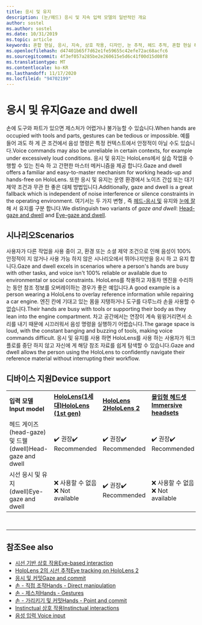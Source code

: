 ```yaml
---
title: 응시 및 유지
description: (눈/헤드) 응시 및 지속 입력 모델의 일반적인 개요
author: sostel
ms.author: sostel
ms.date: 10/31/2019
ms.topic: article
keywords: 혼합 현실, 응시, 지속, 상호 작용, 디자인, 눈 추적, 헤드 추적, 혼합 현실 헤드셋, windows mixed Reality 헤드셋, 가상 현실 헤드셋, HoloLens, MRTK, Mixed Reality Toolkit
ms.openlocfilehash: d47401b65f7d62e1fe59655c42efe72ac68acfc6
ms.sourcegitcommit: 4f3ef057a285be2e260615e5d6c41f00d15d08f8
ms.translationtype: MT
ms.contentlocale: ko-KR
ms.lasthandoff: 11/17/2020
ms.locfileid: "94702199"
---
```

# <a name="gaze-and-dwell"></a><span data-ttu-id="864cc-104">응시 및 유지</span><span class="sxs-lookup"><span data-stu-id="864cc-104">Gaze and dwell</span></span>

<span data-ttu-id="864cc-105">손에 도구와 파트가 있으면 제스처가 어렵거나 불가능할 수 있습니다.</span><span class="sxs-lookup"><span data-stu-id="864cc-105">When hands are occupied with tools and parts, gestures can be tedious or impossible.</span></span>
<span data-ttu-id="864cc-106">예를 들어 과도 하 게 큰 조건에서 음성 명령은 특정 컨텍스트에서 안정적이 아닐 수도 있습니다.</span><span class="sxs-lookup"><span data-stu-id="864cc-106">Voice commands may also be unreliable in certain contexts, for example under excessively loud conditions.</span></span>
<span data-ttu-id="864cc-107">응시 및 유지는 HoloLens에서 실습 작업을 수행할 수 있는 친숙 하 고 간편한 마스터 메커니즘을 제공 합니다.</span><span class="sxs-lookup"><span data-stu-id="864cc-107">Gaze and dwell offers a familiar and easy-to-master mechanism for working heads-up and hands-free on HoloLens.</span></span>
<span data-ttu-id="864cc-108">또한 응시 및 유지는 운영 환경에서 노이즈 간섭 또는 대기 제약 조건과 무관 한 좋은 대체 방법입니다.</span><span class="sxs-lookup"><span data-stu-id="864cc-108">Additionally, gaze and dwell is a great fallback which is independent of noise interference or silence constraints in the operating environment.</span></span>
<span data-ttu-id="864cc-109">여기서는 두 가지 변형 _,_ 즉 [헤드-응시 및](gaze-and-dwell-head.md) 유지와 [눈에 잘](gaze-and-dwell-eyes.md)해 서 유지를 구분 합니다.</span><span class="sxs-lookup"><span data-stu-id="864cc-109">We distinguish two variants of _gaze and dwell_: [Head-gaze and dwell](gaze-and-dwell-head.md) and [Eye-gaze and dwell](gaze-and-dwell-eyes.md).</span></span>

## <a name="scenarios"></a><span data-ttu-id="864cc-110">시나리오</span><span class="sxs-lookup"><span data-stu-id="864cc-110">Scenarios</span></span>

<span data-ttu-id="864cc-111">사용자가 다른 작업을 사용 중이 고, 환경 또는 소셜 제약 조건으로 인해 음성이 100% 안정적이 지 않거나 사용 가능 하지 않은 시나리오에서 뛰어나지만을 응시 하 고 유지 합니다.</span><span class="sxs-lookup"><span data-stu-id="864cc-111">Gaze and dwell excels in scenarios where a person's hands are busy with other tasks, and voice isn't 100% reliable or available due to environmental or social constraints.</span></span>
<span data-ttu-id="864cc-112">HoloLens를 착용하고 자동차 엔진을 수리하는 동안 참조 정보를 오버레이하는 경우가 좋은 예입니다.</span><span class="sxs-lookup"><span data-stu-id="864cc-112">A good example is a person wearing a HoloLens to overlay reference information while repairing a car engine.</span></span>
<span data-ttu-id="864cc-113">엔진 칸에 기대고 있는 몸을 지탱하거나 도구를 다루느라 손을 사용할 수 없습니다.</span><span class="sxs-lookup"><span data-stu-id="864cc-113">Their hands are busy with tools or supporting their body as they lean into the engine compartment.</span></span>
<span data-ttu-id="864cc-114">차고 공간에서는 연장이 계속 윙윙거리면서 소리를 내기 때문에 시끄러워서 음성 명령을 실행하기 어렵습니다.</span><span class="sxs-lookup"><span data-stu-id="864cc-114">The garage space is loud, with the constant banging and buzzing of tools, making voice commands difficult.</span></span>
<span data-ttu-id="864cc-115">응시 및 유지를 사용 하면 HoloLens를 사용 하는 사용자가 워크플로를 중단 하지 않고 자신에 게 해당 참조 자료를 쉽게 탐색할 수 있습니다.</span><span class="sxs-lookup"><span data-stu-id="864cc-115">Gaze and dwell allows the person using the HoloLens to confidently navigate their reference material without interrupting their workflow.</span></span>

## <a name="device-support"></a><span data-ttu-id="864cc-116">디바이스 지원</span><span class="sxs-lookup"><span data-stu-id="864cc-116">Device support</span></span>

<table>
    <colgroup>
    <col width="25%" />
    <col width="25%" />
    <col width="25%" />
    <col width="25%" />
    </colgroup>
    <tr>
        <td><span data-ttu-id="864cc-117"><strong>입력 모델</strong></span><span class="sxs-lookup"><span data-stu-id="864cc-117"><strong>Input model</strong></span></span></td>
        <td><span data-ttu-id="864cc-118"><a href="../hololens-hardware-details.md"><strong>HoloLens(1세대)</strong></a></span><span class="sxs-lookup"><span data-stu-id="864cc-118"><a href="../hololens-hardware-details.md"><strong>HoloLens (1st gen)</strong></a></span></span></td>
        <td><span data-ttu-id="864cc-119"><a href="https://docs.microsoft.com/hololens/hololens2-hardware"><strong>HoloLens 2</strong></span><span class="sxs-lookup"><span data-stu-id="864cc-119"><a href="https://docs.microsoft.com/hololens/hololens2-hardware"><strong>HoloLens 2</strong></span></span></td>
        <td><span data-ttu-id="864cc-120"><a href="../discover/immersive-headset-hardware-details.md"><strong>몰입형 헤드셋</strong></a></span><span class="sxs-lookup"><span data-stu-id="864cc-120"><a href="../discover/immersive-headset-hardware-details.md"><strong>Immersive headsets</strong></a></span></span></td>
    </tr>
     <tr>
        <td><span data-ttu-id="864cc-121">헤드 게이즈(head-gaze) 및 드웰(dwell)</span><span class="sxs-lookup"><span data-stu-id="864cc-121">Head-gaze and dwell</span></span></td>
        <td><span data-ttu-id="864cc-122">✔️ 권장</span><span class="sxs-lookup"><span data-stu-id="864cc-122">✔️ Recommended</span></span></td>
        <td><span data-ttu-id="864cc-123">✔️ 권장</span><span class="sxs-lookup"><span data-stu-id="864cc-123">✔️ Recommended</span></span></td>
        <td><span data-ttu-id="864cc-124">✔️ 권장</span><span class="sxs-lookup"><span data-stu-id="864cc-124">✔️ Recommended</span></span></td>
    </tr>
     <tr>
        <td><span data-ttu-id="864cc-125">시선 응시 및 유지(dwell)</span><span class="sxs-lookup"><span data-stu-id="864cc-125">Eye-gaze and dwell</span></span></td>
        <td><span data-ttu-id="864cc-126">❌ 사용할 수 없음</span><span class="sxs-lookup"><span data-stu-id="864cc-126">❌ Not available</span></span></td>
        <td><span data-ttu-id="864cc-127">✔️ 권장</span><span class="sxs-lookup"><span data-stu-id="864cc-127">✔️ Recommended</span></span></td>
        <td><span data-ttu-id="864cc-128">❌ 사용할 수 없음</span><span class="sxs-lookup"><span data-stu-id="864cc-128">❌ Not available</span></span></td>
    </tr>
</table>


<br>

---

 ## <a name="see-also"></a><span data-ttu-id="864cc-129">참조</span><span class="sxs-lookup"><span data-stu-id="864cc-129">See also</span></span>
* [<span data-ttu-id="864cc-130">시선 기반 상호 작용</span><span class="sxs-lookup"><span data-stu-id="864cc-130">Eye-based interaction</span></span>](eye-gaze-interaction.md)
* [<span data-ttu-id="864cc-131">HoloLens 2의 시선 추적</span><span class="sxs-lookup"><span data-stu-id="864cc-131">Eye tracking on HoloLens 2</span></span>](eye-tracking.md)
* [<span data-ttu-id="864cc-132">응시 및 커밋</span><span class="sxs-lookup"><span data-stu-id="864cc-132">Gaze and commit</span></span>](gaze-and-commit.md)
* [<span data-ttu-id="864cc-133">손 - 직접 조작</span><span class="sxs-lookup"><span data-stu-id="864cc-133">Hands - Direct manipulation</span></span>](direct-manipulation.md)
* [<span data-ttu-id="864cc-134">손 - 제스처</span><span class="sxs-lookup"><span data-stu-id="864cc-134">Hands - Gestures</span></span>](gaze-and-commit.md#composite-gestures)
* [<span data-ttu-id="864cc-135">손 - 가리키기 및 커밋</span><span class="sxs-lookup"><span data-stu-id="864cc-135">Hands - Point and commit</span></span>](point-and-commit.md)
* [<span data-ttu-id="864cc-136">Instinctual 상호 작용</span><span class="sxs-lookup"><span data-stu-id="864cc-136">Instinctual interactions</span></span>](interaction-fundamentals.md)
* [<span data-ttu-id="864cc-137">음성 입력 </span><span class="sxs-lookup"><span data-stu-id="864cc-137">Voice input</span></span>](voice-input.md)

